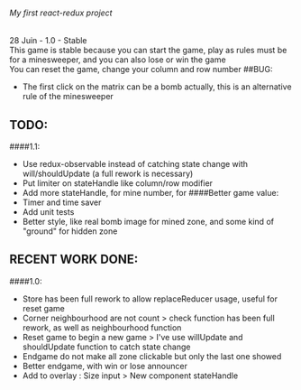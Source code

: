 ###### My first react-redux project
28 Juin - 1.0 - Stable<br/>
This game is stable because you can start the game, play as rules must be for a minesweeper, and you can also lose or win the game<br/>
You can reset the game, change your column and row number
##BUG:
- The first click on the matrix can be a bomb actually, this is an alternative rule of the minesweeper
## TODO:
####1.1:
- Use redux-observable instead of catching state change with will/shouldUpdate (a full rework is necessary)
- Put limiter on stateHandle like column/row modifier
- Add more stateHandle, for mine number, for 
####Better game value:
- Timer and time saver
- Add unit tests
- Better style, like real bomb image for mined zone, and some kind of "ground" for hidden zone
## RECENT WORK DONE:
####1.0:
- Store has been full rework to allow replaceReducer usage, useful for reset game
- Corner neighbourhood are not count > check function has been full rework, as well as neighbourhood function
- Reset game to begin a new game > I've use willUpdate and shouldUpdate function to catch state change
- Endgame do not make all zone clickable but only the last one showed
- Better endgame, with win or lose announcer
- Add to overlay : Size input > New component stateHandle


